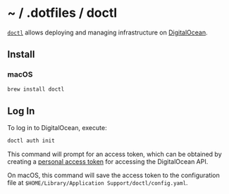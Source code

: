 # ~ / .dotfiles / doctl

[`doctl`](https://docs.digitalocean.com/reference/doctl/) allows deploying and managing
infrastructure on [DigitalOcean](https://www.digitalocean.com/).

## Install

### macOS

```sh
brew install doctl
```

## Log In

To log in to DigitalOcean, execute:

```sh
doctl auth init
```

This command will prompt for an access token, which can be obtained by creating
a [personal access token](https://cloud.digitalocean.com/account/api/tokens) for
accessing the DigitalOcean API.

On macOS, this command will save the access token to the configuration file at
`$HOME/Library/Application Support/doctl/config.yaml`.

